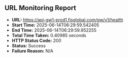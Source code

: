 ## URL Monitoring Report

- **URL:** https://api-gw1-prod1.fisglobal.com/gw/v1/health
- **Start Time:** 2025-06-14T06:29:59.542405
- **End Time:** 2025-06-14T06:29:59.952255
- **Total Time Taken:** 0.40985 seconds
- **HTTP Status Code:** 200
- **Status:** Success
- **Failure Reason:** N/A
